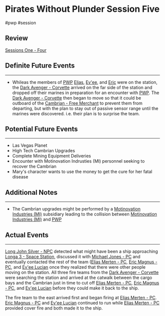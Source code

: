 # Pirates Without Plunder Session Five

#pwp #session

## Review
[Sessions One - Four](Pirates%20Without%20Plunder%20Session%20004a.md)

## Definite Future Events
---

-   Whileas the members of [PWP](Players%20and%20Their%20Characters.md) [Elias](Elias%20Merten%20-%20PC.md), [Ev'ee](Ev_ee%20Lucian%20-%20PC.md), and [Eric](Eric%20Magnus%20-%20PC.md) were on the station, the [Dark Avenger - Corvette](Dark%20Avenger%20-%20Corvette.md) arrived on the far side of the station and dropped off their marines in preparation for an encounter with [PWP](Players%20and%20Their%20Characters.md). The [Dark Avenger - Corvette](Dark%20Avenger%20-%20Corvette.md) then began to move so that it could be outboard of the [Cambrian - Free Merchant](Cambrian%20-%20Free%20Merchant.md) to prevent them from departing, but with the plan to stay out of passive sensor range until the marines were discovered. i.e. their plan is to surprise the team.

## Potential Future Events
---

-   Las Vegas Planet
-   High Tech Cambrian Upgrades
-   Complete Mining Equipment Deliveries
-   Encounter with Motinovation Indrusties (MI) personnel seeking to
    recover the Cambrian
-   Mary\'s character wants to use the money to get the cure for her
    fatal disease

## Additional Notes
---

-   The Cambrian upgrades might be performed by a [Motinovation Industries (MI)](Motinovation%20Industries%20(MI).md) subsidiary leading to the collision between [Motinovation Industries (MI)](Motinovation%20Industries%20(MI).md) and [PWP](Players%20and%20Their%20Characters.md)

## Actual Events
---

[Long John Silver - NPC](Long%20John%20Silver%20-%20NPC.md) detected what might have been a ship approaching [Longa 3 - Space Station](Longa%203%20-%20Space%20Station.md), discussed it with [Michael Jones - PC](Michael%20Jones%20-%20PC.md) and eventually contacted the rest of the team ([Elias Merten - PC](Elias%20Merten%20-%20PC.md), [Eric Magnus - PC](Eric%20Magnus%20-%20PC.md), and [Ev'ee Lucian](Ev_ee%20Lucian%20-%20PC.md) once they realized that there were other people moving on the station. All three fire teams from the [Dark Avenger - Corvette](Dark%20Avenger%20-%20Corvette.md) were searching the station and arrived at the catwalk between the cargo bays and the Cambrian just in time to cut off [Elias Merten - PC](Elias%20Merten%20-%20PC.md), [Eric Magnus - PC](Eric%20Magnus%20-%20PC.md), and [Ev'ee Lucian](Ev_ee%20Lucian%20-%20PC.md) before they could make it back to the ship.

The fire team to the east arrived first and began firing at [Elias Merten - PC](Elias%20Merten%20-%20PC.md). [Eric Magnus - PC](Eric%20Magnus%20-%20PC.md) and [Ev'ee Lucian](Ev_ee%20Lucian%20-%20PC.md) continued to run while [Elias Merten - PC](Elias%20Merten%20-%20PC.md) provided cover fire and both made it to the ship.
